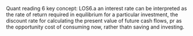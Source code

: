 Quant reading 6
key concept:
LOS6.a
an interest rate can be interpreted as the rate of return required in equilibrium for a particular investment, the discount rate for calculating the present value of future cash flows, pr as the opportunity cost of consuming now, rather thatn saving and investing.
